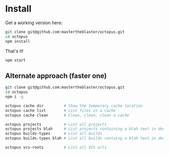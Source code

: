 # Install

Get a working version here:
```bash
git clone git@github.com:mastertheblaster/octopus.git
cd octopus
npm install
```

That's it!
```bash
npm start
```

## Alternate approach (faster one)
```bash
git clone git@github.com:mastertheblaster/octopus.git
cd octopus
npm i -g

octopus cache dir         # Show the temporary cache location
octopus cache list        # List files in a cache
octopus cache clean       # Clean, clean, clean a cache

octopus projects          # List all projects
octopus projects blah     # List projects containing a blah text in description
octopus builds-types      # List all builds
octopus builds-types blah # List all builds containg a blah text in description

octopus vcs-roots         # List all VCS urls
```
